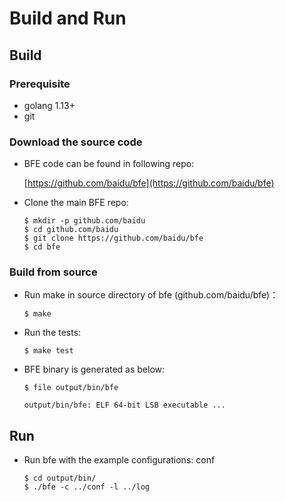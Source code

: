 # Build and Run

## Build

### Prerequisite
- golang 1.13+
- git

### Download the source code

- BFE code can be found in following repo:

    [https://github.com/baidu/bfe](https://github.com/baidu/bfe)

- Clone the main BFE repo:
    ```
    $ mkdir -p github.com/baidu
    $ cd github.com/baidu
    $ git clone https://github.com/baidu/bfe
    $ cd bfe
    ```

### Build from source

- Run make in source directory of bfe (github.com/baidu/bfe)：
    ```
    $ make
    ```

- Run the tests:
    ```
    $ make test
    ```

- BFE binary is generated as below:
    ```
    $ file output/bin/bfe

    output/bin/bfe: ELF 64-bit LSB executable ...
    ```

## Run

- Run bfe with the example configurations: conf

    ```
    $ cd output/bin/
    $ ./bfe -c ../conf -l ../log
    ```

